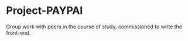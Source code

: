 # Project-PAYPAI
Group work with peers in the course of study, commissioned to write the front-end.
